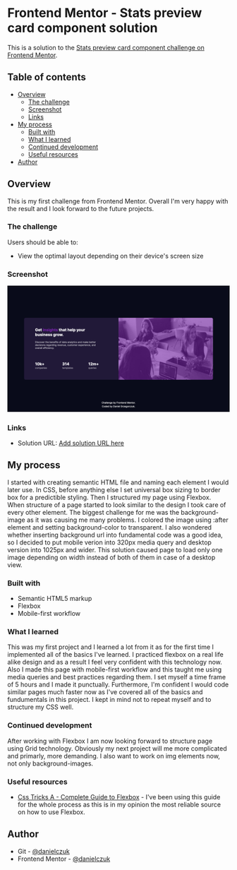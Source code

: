 # Frontend Mentor - Stats preview card component solution

This is a solution to the [Stats preview card component challenge on Frontend Mentor](https://www.frontendmentor.io/challenges/stats-preview-card-component-8JqbgoU62).

## Table of contents

- [Overview](#overview)
  - [The challenge](#the-challenge)
  - [Screenshot](#screenshot)
  - [Links](#links)
- [My process](#my-process)
  - [Built with](#built-with)
  - [What I learned](#what-i-learned)
  - [Continued development](#continued-development)
  - [Useful resources](#useful-resources)
- [Author](#author)

## Overview

This is my first challenge from Frontend Mentor.
Overall I'm very happy with the result and I look forward to the future projects.

### The challenge

Users should be able to:

- View the optimal layout depending on their device's screen size

### Screenshot

![](./screenshots/screenshot-desktop.png)

### Links

- Solution URL: [Add solution URL here](https://github.com/danielczuk/FrontendMentorFirstProject)

## My process

I started with creating semantic HTML file and naming each element I would later use.
In CSS, before anything else I set universal box sizing to border box for a predictible styling. Then I structured my page using Flexbox.
When structure of a page started to look similar to the design I took care of every other element. The biggest challenge for me was the background-image as it was causing me many problems. I colored the image using :after element and setting background-color to transparent.
I also wondered whether inserting background url into fundamental code was a good idea, so I decided to put mobile verion into 320px media query and desktop version into 1025px and wider. This solution caused page to load only one image depending on width instead of both of them in case of a desktop view.

### Built with

- Semantic HTML5 markup
- Flexbox
- Mobile-first workflow

### What I learned

This was my first project and I learned a lot from it as for the first time I implemented all of the basics I've learned.
I practiced flexbox on a real life alike design and as a result I feel very confident with this technology now.
Also I made this page with mobile-first workflow and this taught me using media queries and best practices regarding them.
I set myself a time frame of 5 hours and I made it punctually. Furthermore, I'm confident I would code similar pages much faster now as I've covered all of the basics and fundumentals in this project.
I kept in mind not to repeat myself and to structure my CSS well.

### Continued development

After working with Flexbox I am now looking forward to structure page using Grid technology. Obviously my next project will me more complicated and primarly, more demanding.
I also want to work on img elements now, not only background-images.

### Useful resources

- [Css Tricks A - Complete Guide to Flexbox](https://css-tricks.com/snippets/css/a-guide-to-flexbox/) - I've been using this guide for the whole process as this is in my opinion the most reliable source on how to use Flexbox.

## Author

- Git - [@danielczuk](https://github.com/danielczuk)
- Frontend Mentor - [@danielczuk](https://www.frontendmentor.io/profile/danielczuk)
